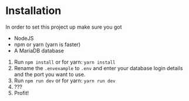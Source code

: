 # Installation

In order to set this project up make sure you got
- NodeJS
- npm or yarn (yarn is faster)
- A MariaDB database

1. Run `npm install` or for yarn: `yarn install`
2. Rename the `.envexample` to `.env` and enter your database login details and the port you want to use.
3. Run `npm run dev` or for yarn: `yarn run dev`
4. ???
5. Profit!

